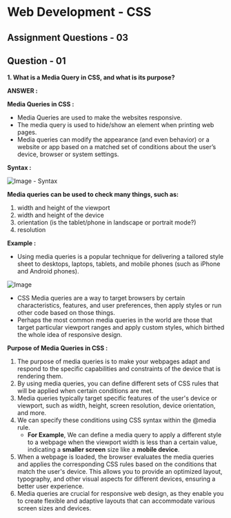 # **Web Development - CSS**
## **Assignment Questions - 03**
## **Question - 01**

**1. What is a Media Query in CSS, and what is its purpose?**

**ANSWER :**

**Media Queries in CSS :**
- Media Queries are used to make the websites responsive.
- The media query is used to hide/show an element when printing web pages.
- Media queries can modify the appearance (and even behavior) or a website or app based on a matched set of conditions about the user’s device, browser or system settings.

**Syntax :**

![Image - Syntax](https://cdn.hashnode.com/res/hashnode/image/upload/v1680270376128/5019c96b-ba92-4fdd-a68e-fa18e28df05d.png?auto=compress,format&format=webp)

**Media queries can be used to check many things, such as:**
1. width and height of the viewport
2. width and height of the device
3. orientation (is the tablet/phone in landscape or portrait mode?)
4. resolution

**Example :**
- Using media queries is a popular technique for delivering a tailored style sheet to desktops, laptops, tablets, and mobile phones (such as iPhone and Android phones).

![Image](https://cdn.hashnode.com/res/hashnode/image/upload/v1680270454124/4abf304b-cada-41aa-a042-31bfa9e502f2.png?auto=compress,format&format=webp)

- CSS Media queries are a way to target browsers by certain characteristics, features, and user preferences, then apply styles or run other code based on those things.
- Perhaps the most common media queries in the world are those that target particular viewport ranges and apply custom styles, which birthed the whole idea of responsive design.

**Purpose of Media Queries in CSS :**
1. The purpose of media queries is to make your webpages adapt and respond to the specific capabilities and constraints of the device that is rendering them. 
2. By using media queries, you can define different sets of CSS rules that will be applied when certain conditions are met.
3. Media queries typically target specific features of the user's device or viewport, such as width, height, screen resolution, device orientation, and more.
4. We can specify these conditions using CSS syntax within the @media rule. 
    - **For Example**, We can define a media query to apply a different style to a webpage when the viewport width is less than a certain value, indicating a **smaller screen** size like a **mobile device**.
5. When a webpage is loaded, the browser evaluates the media queries and applies the corresponding CSS rules based on the conditions that match the user's device. This allows you to provide an optimized layout, typography, and other visual aspects for different devices, ensuring a better user experience.
6. Media queries are crucial for responsive web design, as they enable you to create flexible and adaptive layouts that can accommodate various screen sizes and devices.